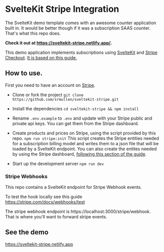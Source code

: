 SvelteKit Stripe Integration
============================

The SvelteKit demo template comes with an awesome counter application built in. It would be better though if it was a subscription SAAS counter. That's what this repo does. 

**Check it out at https://sveltekit-stripe.netlify.app/.**

This demo application implements subscriptions using [SvelteKit](http://kit.svelte.dev/) and [Stripe Checkout](https://stripe.com/payments/checkout). 
[It is based on this guide.](https://stripe.com/docs/billing/subscriptions/checkout)

## How to use.

First you need to have an account on [Stripe](https://stripe.com/).

* Clone or fork the project
  `git clone https://github.com/srmullen/sveltekit-stripe.git`

* Install the dependencies
  `cd sveltekit-stripe && npm install`

* Rename `.env.example` to `.env` and update with your Stripe public and private api keys. You can get them from the Stripe dashboard.

* Create products and prices on Stripe, using the script provided by this repo.
  `npm run stripe:init`
  This script creates the Stripe entities needed for a subscription billing model and writes them to a json file that will be loaded by a SvelteKit endpoint. You can also create the entites needed by using the Stripe dashboard, [following this section of the guide](https://stripe.com/docs/billing/subscriptions/checkout#create-business-model).

* Start up the development server
  `npm run dev`

### Stripe Webhooks

This repo contains a SvelteKit endpoint for Stripe Webhook events.

To test the hook locally see this guide https://stripe.com/docs/webhooks/test

The stripe webhook endpoint is https://localhost:3000/stripe/webhook. That is where you'll want to forward stripe events.

## See the demo

https://sveltekit-stripe.netlify.app